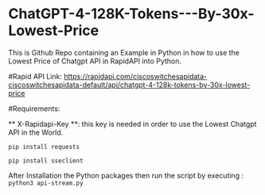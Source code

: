 # ChatGPT-4-128K-Tokens---By-30x-Lowest-Price
This is Github Repo containing an Example in Python in how to use the Lowest Price of Chatgpt API in RapidAPI into Python.


#Rapid API Link: https://rapidapi.com/ciscoswitchesapidata-ciscoswitchesapidata-default/api/chatgpt-4-128k-tokens-by-30x-lowest-price


#Requirements:


** X-Rapidapi-Key **: this key is needed in order to use the Lowest Chatgpt API in the World.

`pip install requests`


`pip install sseclient`

After Installation the Python packages then run the script by executing :
`python3 api-stream.py`

